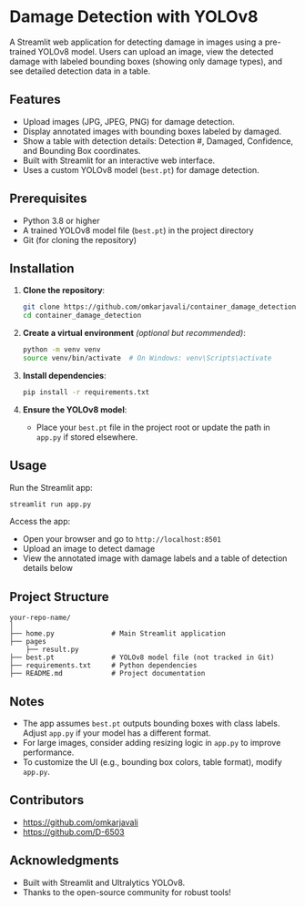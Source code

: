 # Damage Detection with YOLOv8

A Streamlit web application for detecting damage in images using a pre-trained YOLOv8 model. Users can upload an image, view the detected damage with labeled bounding boxes (showing only damage types), and see detailed detection data in a table.

## Features
- Upload images (JPG, JPEG, PNG) for damage detection.
- Display annotated images with bounding boxes labeled by damaged.
- Show a table with detection details: Detection #, Damaged, Confidence, and Bounding Box coordinates.
- Built with Streamlit for an interactive web interface.
- Uses a custom YOLOv8 model (`best.pt`) for damage detection.

## Prerequisites
- Python 3.8 or higher
- A trained YOLOv8 model file (`best.pt`) in the project directory
- Git (for cloning the repository)

## Installation

1. **Clone the repository**:
   ```bash
   git clone https://github.com/omkarjavali/container_damage_detection.git
   cd container_damage_detection
   ```

2. **Create a virtual environment** *(optional but recommended)*:
   ```bash
   python -m venv venv
   source venv/bin/activate  # On Windows: venv\Scripts\activate
   ```

3. **Install dependencies**:
   ```bash
   pip install -r requirements.txt
   ```

4. **Ensure the YOLOv8 model**:
   - Place your `best.pt` file in the project root or update the path in `app.py` if stored elsewhere.

## Usage

Run the Streamlit app:
```bash
streamlit run app.py
```

Access the app:
- Open your browser and go to `http://localhost:8501`
- Upload an image to detect damage
- View the annotated image with damage labels and a table of detection details below

## Project Structure
```
your-repo-name/
│
├── home.py              # Main Streamlit application
├── pages
    ├── result.py
├── best.pt              # YOLOv8 model file (not tracked in Git)
├── requirements.txt     # Python dependencies
├── README.md            # Project documentation
```

## Notes
- The app assumes `best.pt` outputs bounding boxes with class labels. Adjust `app.py` if your model has a different format.
- For large images, consider adding resizing logic in `app.py` to improve performance.
- To customize the UI (e.g., bounding box colors, table format), modify `app.py`.

## Contributors
- https://github.com/omkarjavali
- https://github.com/D-6503

## Acknowledgments
- Built with Streamlit and Ultralytics YOLOv8.
- Thanks to the open-source community for robust tools!
